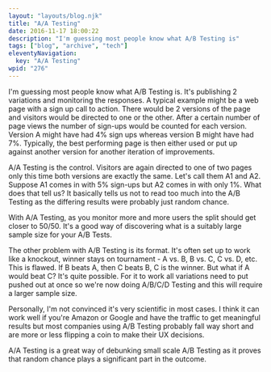 ```yaml
---
layout: "layouts/blog.njk"
title: "A/A Testing"
date: 2016-11-17 18:00:22
description: "I'm guessing most people know what A/B Testing is"
tags: ["blog", "archive", "tech"]
eleventyNavigation:
  key: "A/A Testing"
wpid: "276"
---
```


I'm guessing most people know what A/B Testing is. It's publishing 2 variations and monitoring the responses. A typical example might be a web page with a sign up call to action. There would be 2 versions of the page and visitors would be directed to one or the other. After a certain number of page views the number of sign-ups would be counted for each version. Version A might have had 4% sign ups whereas version B might have had 7%. Typically, the best performing page is then either used or put up against another version for another iteration of improvements.

A/A Testing is the control. Visitors are again directed to one of two pages only this time both versions are exactly the same. Let's call them A1 and A2. Suppose A1 comes in with 5% sign-ups but A2 comes in with only 1%. What does that tell us? It basically tells us not to read too much into the A/B Testing as the differing results were probably just random chance.

With A/A Testing, as you monitor more and more users the split should get closer to 50/50. It's a good way of discovering what is a suitably large sample size for your A/B Tests.

The other problem with A/B Testing is its format. It's often set up to work like a knockout, winner stays on tournament - A vs. B, B vs. C, C vs. D, etc. This is flawed. If B beats A, then C beats B, C is the winner. But what if A would beat C? It's quite possible. For it to work all variations need to put pushed out at once so we're now doing A/B/C/D Testing and this will require a larger sample size.

Personally, I'm not convinced it's very scientific in most cases. I think it can work well if you're Amazon or Google and have the traffic to get meaningful results but most companies using A/B Testing probably fall way short and are more or less flipping a coin to make their UX decisions.

A/A Testing is a great way of debunking small scale A/B Testing as it proves that random chance plays a significant part in the outcome.
